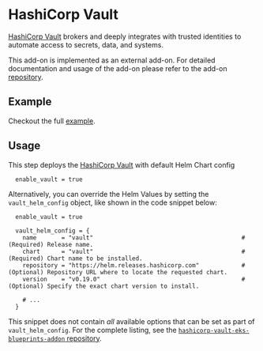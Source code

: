 # HashiCorp Vault

[HashiCorp Vault](https://www.vaultproject.io) brokers and deeply integrates with trusted identities to automate access to secrets, data, and systems.

This add-on is implemented as an external add-on. For detailed documentation and usage of the add-on please refer to the add-on [repository](https://github.com/hashicorp/hashicorp-vault-eks-blueprints-addon).

## Example

Checkout the full [example](https://github.com/hashicorp/hashicorp-vault-eks-blueprints-addon/tree/main/blueprints/getting-started).

## Usage

This step deploys the [HashiCorp Vault](https://www.vaultproject.io) with default Helm Chart config

```hcl
  enable_vault = true
```

Alternatively, you can override the Helm Values by setting the `vault_helm_config` object, like shown in the code snippet below:

```hcl
  enable_vault = true

  vault_helm_config = {
    name       = "vault"                                          # (Required) Release name.
    chart      = "vault"                                          # (Required) Chart name to be installed.
    repository = "https://helm.releases.hashicorp.com"            # (Optional) Repository URL where to locate the requested chart.
    version    = "v0.19.0"                                        # (Optional) Specify the exact chart version to install.

    # ...
  }
```

This snippet does not contain _all_ available options that can be set as part of `vault_helm_config`. For the complete listing, see the [`hashicorp-vault-eks-blueprints-addon` repository](https://github.com/hashicorp/hashicorp-vault-eks-blueprints-addon/blob/main/locals.tf).

